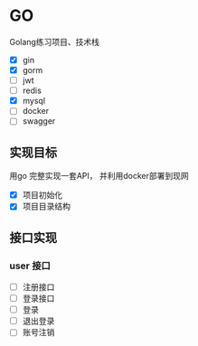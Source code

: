 # GO

Golang练习项目、技术栈
- [x] gin
- [x] gorm
- [ ] jwt
- [ ] redis
- [x] mysql
- [ ] docker
- [ ] swagger

## 实现目标
用go 完整实现一套API， 并利用docker部署到现网

- [x] 项目初始化
- [x] 项目目录结构

## 接口实现

### user 接口
- [ ] 注册接口
- [ ] 登录接口
- [ ] 登录
- [ ] 退出登录
- [ ] 账号注销

